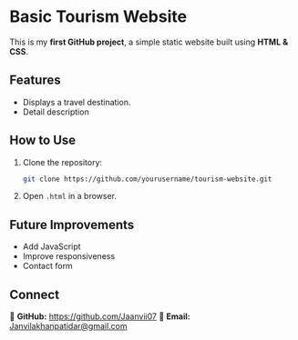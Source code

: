 # Basic Tourism Website

This is my **first GitHub project**, a simple static website built using **HTML & CSS**.

## Features
- Displays a travel destination.
-  Detail description

## How to Use
1. Clone the repository:
   ```bash
   git clone https://github.com/yourusername/tourism-website.git
   ```
2. Open `.html` in a browser.

## Future Improvements
- Add JavaScript
- Improve responsiveness
- Contact form

## Connect
🔗 **GitHub:** https://github.com/Jaanvii07
📧 **Email:** Janvilakhanpatidar@gmail.com
